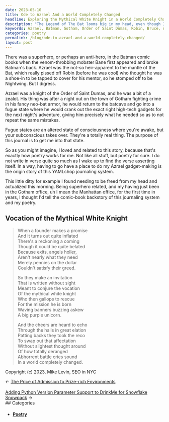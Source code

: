 ```yaml
---
date: 2023-05-10
title: Ode to Azrael And a World Completely Changed
headline: Exploring the Mythical White Knight in a World Completely Changed
description: "The Legend of The Bat looms big in my head, even though I started out as a Marvel Comics guy, when Frank Miller's industry-changing Dark Knight Returns graphic novel came out in 1986, I held my nose and switched to DC and followed a number of Batman titles&#151;few of which made a bigger impression on me than the one of Azrael of The Order of St. Dumas who went into fugue states to make gadgets. It's how poetry works with me."
keywords: Azrael, Batman, Gotham, Order of Saint Dumas, Robin, Bruce, neo-bat armor, high-tech gadgets, superhero, anti-hero, Bane, fugue state, poetry, Spring Fling, Manhattan office, job role, mythical white knight, founder, promise, exits, angels, greed, invitation, mission, banners, unicorn, elation, affectation, deranged, battle cries, world
categories: poetry
permalink: /blog/ode-to-azrael-and-a-world-completely-changed/
layout: post
---
```



There was a superhero, or perhaps an anti-hero, in the Batman comic books when
the venom-throbbing mobster Bane first appeared and broke Batman's back. Azrael
was the not-so heir-apparent to the mantle of the Bat, which really pissed off
Robin (before he was cool) who thought he was a shoe-in to be tapped to cover
for his mentor, so he stomped off to be Nightwing. But I digress.

Azrael was a knight of the Order of Saint Dumas, and he was a bit of a zealot.
His thing was after a night out on the town of Gotham fighting crime in his
fancy neo-bat armor, he would return to the batcave and go into a fugue state
where he would crank out the exact right high-tech gadgets for the next night's
adventure, giving him precisely what he needed so as to not repeat the same
mistakes. 

Fugue states are an altered state of consciousness where you're awake, but your
subconscious takes over. They're a totally real thing. The purpose of this
journal is to get me into that state.

So as you might imagine, I loved and related to this story, because that's
exactly how poetry works for me. Not like all stuff, but poetry for sure. I do
not write in verse quite so much as I wake up to find the verse asserting
itself. In a way, having to go have a place to do my Azrael gadget-making is
the origin story of this YAMLchop journaling system.

This little ditty for example I found needing to be freed from my head and
actualized this morning. Being superhero related, and my having just been in
the Gotham office, uh I mean the Manhattan office, for the first time in years,
I thought I'd tell the comic-book backstory of this journaling system and my
poetry.

## Vocation of the Mythical White Knight

> When a founder makes a promise  
> And it turns out quite inflated  
> There's a reckoning a coming  
> Though it could be quite belated  
> Because exits, angels holler,  
> Aren't nearly what they need  
> Merely pennies on the dollar  
> Couldn't satisfy their greed.  
>  
> So they make an invitation  
> That is written without sight  
> Meant to conjure the vocation  
> Of the mythical white knight  
> Who then gallops to rescue  
> For the mission he is born  
> Waving banners buzzing askew  
> A big purple unicorn.  
>  
> And the cheers are heard to echo  
> Through the halls in great elation  
> Patting backs they took the reco  
> To swap out that affectation  
> Without slightest thought around  
> Of how totally deranged  
> Abhorrent battle cries sound  
> In a world completely changed.  

Copyright (c) 2023, Mike Levin, SEO in NYC




















<div class="arrow-links"><div class="post-nav-prev"><span class="arrow">&larr;&nbsp;</span><a href="/blog/the-price-of-admission-to-prize-rich-environments/">The Price of Admission to Prize-rich Environments</a></div> &nbsp; <div class="post-nav-next"><a href="/blog/adding-python-version-parameter-support-to-drinkme-for-snowflake-snowpack/">Adding Python Version Parameter Support to DrinkMe for Snowflake Snowpack</a><span class="arrow">&nbsp;&rarr;</span></div></div>
## Categories

<ul>
<li><h4><a href='/poetry/'>Poetry</a></h4></li></ul>
